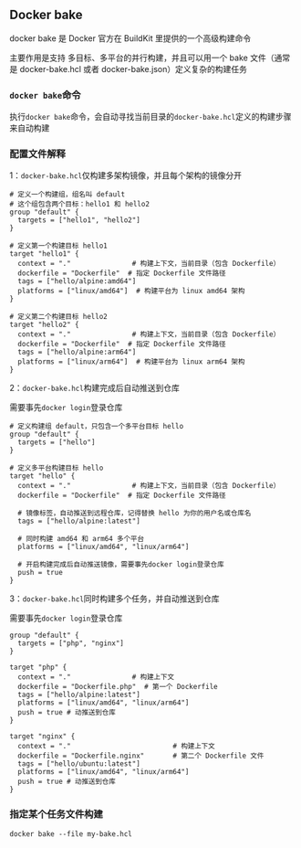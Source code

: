 ## Docker bake

docker bake 是 Docker 官方在 BuildKit 里提供的一个高级构建命令

主要作用是支持 多目标、多平台的并行构建，并且可以用一个 bake 文件（通常是 docker-bake.hcl 或者 docker-bake.json）定义复杂的构建任务


### `docker bake`命令

执行`docker bake`命令，会自动寻找当前目录的`docker-bake.hcl`定义的构建步骤来自动构建


### 配置文件解释

1：`docker-bake.hcl`仅构建多架构镜像，并且每个架构的镜像分开
```
# 定义一个构建组，组名叫 default
# 这个组包含两个目标：hello1 和 hello2
group "default" {
  targets = ["hello1", "hello2"]
}

# 定义第一个构建目标 hello1
target "hello1" {
  context = "."               # 构建上下文，当前目录（包含 Dockerfile）
  dockerfile = "Dockerfile"  # 指定 Dockerfile 文件路径
  tags = ["hello/alpine:amd64"]  
  platforms = ["linux/amd64"]  # 构建平台为 linux amd64 架构
}

# 定义第二个构建目标 hello2
target "hello2" {
  context = "."               # 构建上下文，当前目录（包含 Dockerfile）
  dockerfile = "Dockerfile"  # 指定 Dockerfile 文件路径
  tags = ["hello/alpine:arm64"]
  platforms = ["linux/arm64"]  # 构建平台为 linux arm64 架构
}
```

2：`docker-bake.hcl`构建完成后自动推送到仓库

需要事先`docker login`登录仓库
```
# 定义构建组 default，只包含一个多平台目标 hello
group "default" {
  targets = ["hello"]
}

# 定义多平台构建目标 hello
target "hello" {
  context = "."               # 构建上下文，当前目录（包含 Dockerfile）
  dockerfile = "Dockerfile"  # 指定 Dockerfile 文件路径

  # 镜像标签，自动推送到远程仓库，记得替换 hello 为你的用户名或仓库名
  tags = ["hello/alpine:latest"]

  # 同时构建 amd64 和 arm64 多个平台
  platforms = ["linux/amd64", "linux/arm64"]

  # 开启构建完成后自动推送镜像，需要事先docker login登录仓库
  push = true
}
```

3：`docker-bake.hcl`同时构建多个任务，并自动推送到仓库

需要事先`docker login`登录仓库
```
group "default" {
  targets = ["php", "nginx"]
}

target "php" {
  context = "."               # 构建上下文
  dockerfile = "Dockerfile.php"  # 第一个 Dockerfile
  tags = ["hello/alpine:latest"]
  platforms = ["linux/amd64", "linux/arm64"]
  push = true # 动推送到仓库
}

target "nginx" {
  context = "."                         # 构建上下文
  dockerfile = "Dockerfile.nginx"       # 第二个 Dockerfile 文件
  tags = ["hello/ubuntu:latest"]
  platforms = ["linux/amd64", "linux/arm64"]
  push = true # 动推送到仓库
}
```

### 指定某个任务文件构建

```
docker bake --file my-bake.hcl
```
